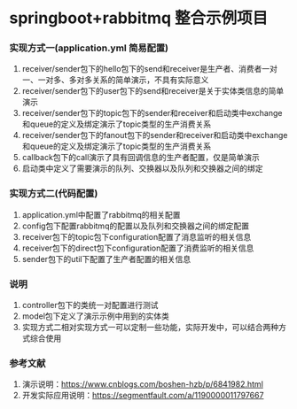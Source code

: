 # springboot+rabbitmq 整合示例项目
### 实现方式一(application.yml 简易配置)
1. receiver/sender包下的hello包下的send和receiver是生产者、消费者一对一、一对多、多对多关系的简单演示，不具有实际意义
2. receiver/sender包下的user包下的send和receiver是关于实体类信息的简单演示
3. receiver/sender包下的topic包下的sender和receiver和启动类中exchange和queue的定义及绑定演示了topic类型的生产消费关系
4. receiver/sender包下的fanout包下的sender和receiver和启动类中exchange和queue的定义及绑定演示了topic类型的生产消费关系
5. callback包下的call演示了具有回调信息的生产者配置，仅是简单演示
6. 启动类中定义了需要演示的队列、交换器以及队列和交换器之间的绑定

### 实现方式二(代码配置)
1. application.yml中配置了rabbitmq的相关配置
2. config包下配置rabbitmq的配置以及队列和交换器之间的绑定配置
3. receiver包下的topic包下configuration配置了消息监听的相关信息
4. receiver包下的direct包下configuration配置了消费监听的相关信息
5. sender包下的util下配置了生产者配置的相关信息

### 说明
1. controller包下的类统一对配置进行测试
2. model包下定义了演示示例中用到的实体类
3. 实现方式二相对实现方式一可以定制一些功能，实际开发中，可以结合两种方式综合使用

### 参考文献
1. 演示说明：https://www.cnblogs.com/boshen-hzb/p/6841982.html
2. 开发实际应用说明：https://segmentfault.com/a/1190000011797667